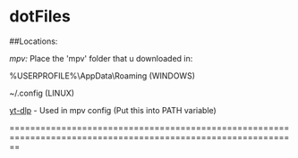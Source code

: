 # dotFiles
##Locations:


*mpv:* Place the 'mpv' folder that u downloaded in:  
  
%USERPROFILE%\AppData\Roaming  (WINDOWS) 
  
~/.config (LINUX)  
                                              
[yt-dlp](https://github.com/yt-dlp/yt-dlp) - Used in mpv config (Put this into PATH variable)

==============================================================================================================
